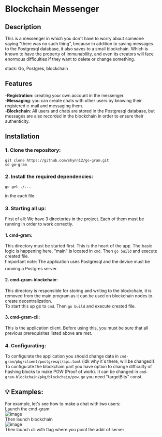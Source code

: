 # Blockchain Messenger

## Description

This is a messenger in which you don't have to worry about someone saying "there was no such thing", because in addition to saving messages to the Postgresql database, 
it also saves to a small blockchain. Which is known to have the property of immunability, and even its creators will face enormous difficulties if they want to delete or change something.

stack: Go, Postgres, blockchain 
## Features

-**Registration**: creating your own account in the messenger.  
-**Messaging**: you can create chats with other users by knowing their registered e-mail and messaging them.  
-**Blockchain**: All users and chats are stored in the Postgresql database, but messages are also recorded in the blockchain in order to ensure their authenticity.  

## Installation
### 1. **Clone the repository**:
    git clone https://github.com/shynn12/go-gram.git
    cd go-gram
### 2. **Install the required dependencies**:
    go get ./...    
in the each file
### 3. **Starting all up**:
First of all: We have 3 directories in the project. Each of them must be running in order to work correctly.
#### 1. **cmd-gram**:
This directory must be started first. This is the heart of the app. The basic logic is happening here. "main" is located in ```cmd```. Then ```go build``` and execute created file.  
❗Important note: The application uses Postgresql and the device must be running a Postgres server.
#### 2. **cmd-gram-blockchain**:
This directory is responsible for storing and writing to the blockchain, it is removed from the main program as it can be used on blockchain nodes to create decentralization.  
To start this up go to ```cmd```. Then ```go build``` and execute created file.
#### 3. **cmd-gram-cli**:
This is the application client. Before using this, you must be sure that all previous prerequisites listed above are met.
### 4. **Configurating**:
To configurate the application you should change data in ```cmd-gram/pkg/client/postgresql/api.toml``` (idk why it`s there, will be changed!).
To configurate the blockchain part you have option to change difficulty of hashing blocks to make POW (Proof of work). It can be changed in ```cmd-gram-blockchain/pkg/blockchain/pow.go``` you need "targetBits" const.
## 💡 Examples:  
For example, let's see how to make a chat with two users:  
Launch the cmd-gram  
![image](https://github.com/user-attachments/assets/aa67521e-7591-4bcd-acca-17c637692301)  
Then launch blockchain  
![image](https://github.com/user-attachments/assets/6f3422d1-77fe-4aa4-b023-2683cc341792)  
Then launch cli with flag where you point the addr of server  





